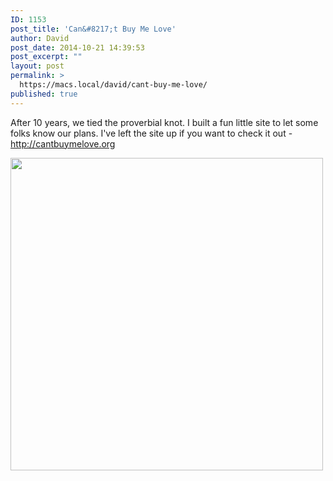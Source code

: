 ```yaml
---
ID: 1153
post_title: 'Can&#8217;t Buy Me Love'
author: David
post_date: 2014-10-21 14:39:53
post_excerpt: ""
layout: post
permalink: >
  https://macs.local/david/cant-buy-me-love/
published: true
---
```

After 10 years, we tied the proverbial knot. I built a fun little site to let some folks know our plans. I've left the site up if you want to check it out - <a href="http://cantbuymelove.org" title="Can't Buy Me Love" target="_blank">http://cantbuymelove.org</a>

<a href="http://cantbuymelove.org" title="Can't Buy Me Love" target="_blank"><img class="aligncenter" width="500px" src="https://macs.local/david/wp-content/uploads/2014/10/bml-wish.gif"/></a>
